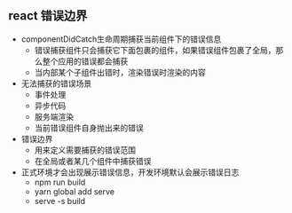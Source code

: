 ## react 错误边界

- componentDidCatch生命周期捕获当前组件下的错误信息
  - 错误捕获组件只会捕获它下面包裹的组件，如果错误组件包裹了全局，那么整个应用的错误都会捕获
  - 当内部某个子组件出错时，渲染错误时渲染的内容
- 无法捕获的错误场景
  - 事件处理
  - 异步代码
  - 服务端渲染
  - 当前错误组件自身抛出来的错误
- 错误边界
  - 用来定义需要捕获的错误范围
  - 在全局或者某几个组件中捕获错误
- 正式环境才会出现展示错误信息，开发环境默认会展示错误日志
  - npm run build
  - yarn global add serve
  - serve -s build
